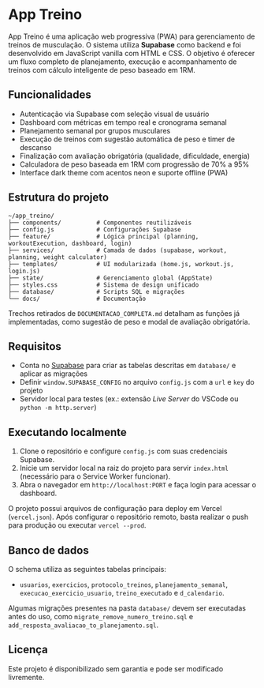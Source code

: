 # App Treino

App Treino é uma aplicação web progressiva (PWA) para gerenciamento de treinos de musculação. O sistema utiliza **Supabase** como backend e foi desenvolvido em JavaScript vanilla com HTML e CSS. O objetivo é oferecer um fluxo completo de planejamento, execução e acompanhamento de treinos com cálculo inteligente de peso baseado em 1RM.

## Funcionalidades
- Autenticação via Supabase com seleção visual de usuário
- Dashboard com métricas em tempo real e cronograma semanal
- Planejamento semanal por grupos musculares
- Execução de treinos com sugestão automática de peso e timer de descanso
- Finalização com avaliação obrigatória (qualidade, dificuldade, energia)
- Calculadora de peso baseada em 1RM com progressão de 70% a 95%
- Interface dark theme com acentos neon e suporte offline (PWA)

## Estrutura do projeto
```text
~/app_treino/
├── components/          # Componentes reutilizáveis
├── config.js            # Configurações Supabase
├── feature/             # Lógica principal (planning, workoutExecution, dashboard, login)
├── services/            # Camada de dados (supabase, workout, planning, weight calculator)
├── templates/           # UI modularizada (home.js, workout.js, login.js)
├── state/               # Gerenciamento global (AppState)
├── styles.css           # Sistema de design unificado
├── database/            # Scripts SQL e migrações
└── docs/                # Documentação
```

Trechos retirados de `DOCUMENTACAO_COMPLETA.md` detalham as funções já implementadas, como sugestão de peso e modal de avaliação obrigatória.

## Requisitos
- Conta no [Supabase](https://supabase.com/) para criar as tabelas descritas em `database/` e aplicar as migrações
- Definir `window.SUPABASE_CONFIG` no arquivo `config.js` com a `url` e `key` do projeto
- Servidor local para testes (ex.: extensão *Live Server* do VSCode ou `python -m http.server`)

## Executando localmente
1. Clone o repositório e configure `config.js` com suas credenciais Supabase.
2. Inicie um servidor local na raiz do projeto para servir `index.html` (necessário para o Service Worker funcionar).
3. Abra o navegador em `http://localhost:PORT` e faça login para acessar o dashboard.

O projeto possui arquivos de configuração para deploy em Vercel (`vercel.json`). Após configurar o repositório remoto, basta realizar o push para produção ou executar `vercel --prod`.

## Banco de dados
O schema utiliza as seguintes tabelas principais:
- `usuarios`, `exercicios`, `protocolo_treinos`, `planejamento_semanal`, `execucao_exercicio_usuario`, `treino_executado` e `d_calendario`.

Algumas migrações presentes na pasta `database/` devem ser executadas antes do uso, como `migrate_remove_numero_treino.sql` e `add_resposta_avaliacao_to_planejamento.sql`.

## Licença
Este projeto é disponibilizado sem garantia e pode ser modificado livremente.
